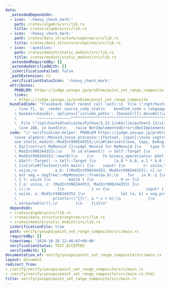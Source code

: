 ```yaml
---
data:
  _extendedDependsOn:
  - icon: ':heavy_check_mark:'
    path: crates/algebra/src/lib.rs
    title: crates/algebra/src/lib.rs
  - icon: ':heavy_check_mark:'
    path: crates/data_structure/segtree/src/lib.rs
    title: crates/data_structure/segtree/src/lib.rs
  - icon: ':question:'
    path: crates/modint/static_modint/src/lib.rs
    title: crates/modint/static_modint/src/lib.rs
  _extendedRequiredBy: []
  _extendedVerifiedWith: []
  _isVerificationFailed: false
  _pathExtension: rs
  _verificationStatusIcon: ':heavy_check_mark:'
  attributes:
    PROBLEM: https://judge.yosupo.jp/problem/point_set_range_composite
    links:
    - https://judge.yosupo.jp/problem/point_set_range_composite
  bundledCode: "Traceback (most recent call last):\n  File \"/opt/hostedtoolcache/Python/3.13.1/x64/lib/python3.13/site-packages/onlinejudge_verify/documentation/build.py\"\
    , line 71, in _render_source_code_stat\n    bundled_code = language.bundle(stat.path,\
    \ basedir=basedir, options={'include_paths': [basedir]}).decode()\n          \
    \         ~~~~~~~~~~~~~~~^^^^^^^^^^^^^^^^^^^^^^^^^^^^^^^^^^^^^^^^^^^^^^^^^^^^^^^^^^^^^^^^^^\n\
    \  File \"/opt/hostedtoolcache/Python/3.13.1/x64/lib/python3.13/site-packages/onlinejudge_verify/languages/rust.py\"\
    , line 288, in bundle\n    raise NotImplementedError\nNotImplementedError\n"
  code: "// verification-helper: PROBLEM https://judge.yosupo.jp/problem/point_set_range_composite\n\
    \nuse algebra::Monoid;\nuse proconio::{fastout, input};\nuse segtree::SegTree;\n\
    use static_modint::ModInt998244353;\n\n#[derive(Clone, Copy, Debug, PartialEq,\
    \ Eq)]\nstruct MyMonoid {}\nimpl Monoid for MyMonoid {\n    type Target = (ModInt998244353,\
    \ ModInt998244353);\n    fn id_element() -> Self::Target {\n        (ModInt998244353::new(1),\
    \ ModInt998244353::new(0))\n    }\n    fn binary_operation(a: &Self::Target, b:\
    \ &Self::Target) -> Self::Target {\n        (a.0 * b.0, a.1 * b.0 + b.1)\n   \
    \ }\n}\n\n#[fastout]\nfn main() {\n    input! {\n        n: usize,\n        q:\
    \ usize,\n        a_b: [(ModInt998244353, ModInt998244353); n],\n    }\n    let\
    \ mut seg = SegTree::<MyMonoid>::from(&a_b);\n    for _ in 0..q {\n        input!\
    \ { t: usize }\n        match t {\n            0 => {\n                input!\
    \ { p: usize, c: (ModInt998244353, ModInt998244353) }\n                seg.set(p,\
    \ c);\n            }\n            1 => {\n                input! { l: usize, r:\
    \ usize, x: ModInt998244353 }\n                let (a, b) = seg.prod(l..r);\n\
    \                println!(\"{}\", a * x + b);\n            }\n            _ =>\
    \ unreachable!(),\n        }\n    }\n}\n"
  dependsOn:
  - crates/algebra/src/lib.rs
  - crates/data_structure/segtree/src/lib.rs
  - crates/modint/static_modint/src/lib.rs
  isVerificationFile: true
  path: verify/yosupo/point_set_range_composite/src/main.rs
  requiredBy: []
  timestamp: '2024-10-28 22:46:07+09:00'
  verificationStatus: TEST_ACCEPTED
  verifiedWith: []
documentation_of: verify/yosupo/point_set_range_composite/src/main.rs
layout: document
redirect_from:
- /verify/verify/yosupo/point_set_range_composite/src/main.rs
- /verify/verify/yosupo/point_set_range_composite/src/main.rs.html
title: verify/yosupo/point_set_range_composite/src/main.rs
---
```

